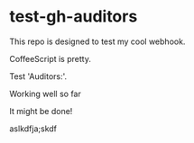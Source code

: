 # test-gh-auditors

This repo is designed to test my cool webhook.

CoffeeScript is pretty.

Test 'Auditors:'.

Working well so far

It might be done!

aslkdfja;skdf 
